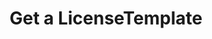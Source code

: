 ---
title: Get a LicenseTemplate
excerpt: Retrieve a LicenseTemplate
api:
  file: jacobswagger.json
  operationId: get_api-v1-licenses-templates-licensetemplateid
hidden: false
---